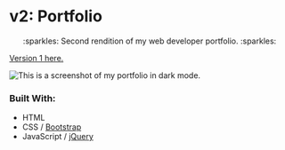 # v2: Portfolio
<p align="center">:sparkles: Second rendition of my web developer portfolio. :sparkles:</p>

[Version 1 here.](https://github.com/demivlkv/portfolio)

![This is a screenshot of my portfolio in dark mode.](/../main/assets/images/demo.gif)

### Built With:
- HTML
- CSS / [Bootstrap](https://getbootstrap.com/)
- JavaScript / [jQuery](https://jquery.com/)